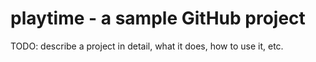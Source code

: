 # playtime - a sample GitHub project

TODO: describe a project in detail, what it does, how to use it, etc.
